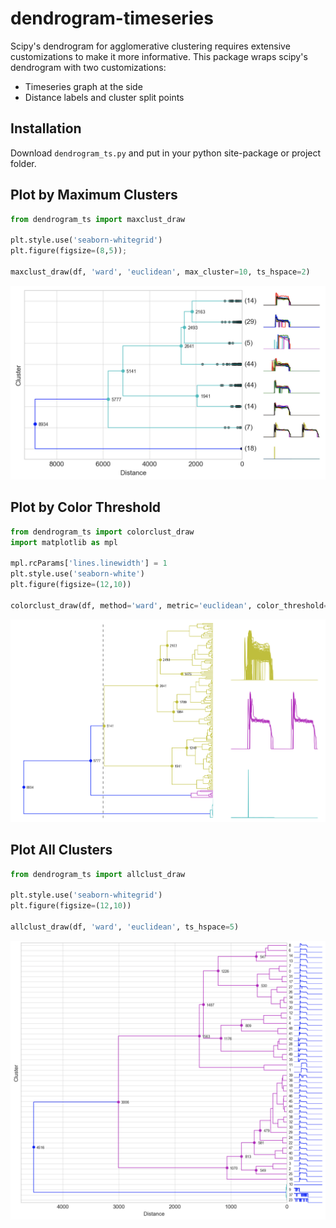 # dendrogram-timeseries
Scipy's dendrogram for agglomerative clustering requires extensive customizations
to make it more informative. This package wraps scipy's dendrogram with two customizations:
 * Timeseries graph at the side
 * Distance labels and cluster split points
 

## Installation
Download ``dendrogram_ts.py`` and put in your python site-package or project folder.

## Plot by Maximum Clusters
```python
from dendrogram_ts import maxclust_draw

plt.style.use('seaborn-whitegrid')
plt.figure(figsize=(8,5));

maxclust_draw(df, 'ward', 'euclidean', max_cluster=10, ts_hspace=2)
```

<img src="https://github.com/mapattacker/dendrogram-timeseries/blob/master/images/dendrogram1.png" width="600">

## Plot by Color Threshold

```python
from dendrogram_ts import colorclust_draw
import matplotlib as mpl

mpl.rcParams['lines.linewidth'] = 1
plt.style.use('seaborn-white')
plt.figure(figsize=(12,10))

colorclust_draw(df, method='ward', metric='euclidean', color_threshold=5200, ts_hspace=1)
```

<img src="https://github.com/mapattacker/dendrogram-timeseries/blob/master/images/dendrogram3.png" width="650">

## Plot All Clusters

```python
from dendrogram_ts import allclust_draw

plt.style.use('seaborn-whitegrid')
plt.figure(figsize=(12,10))

allclust_draw(df, 'ward', 'euclidean', ts_hspace=5)
```

<img src="https://github.com/mapattacker/dendrogram-timeseries/blob/master/images/dendrogram2.png" width="600">

